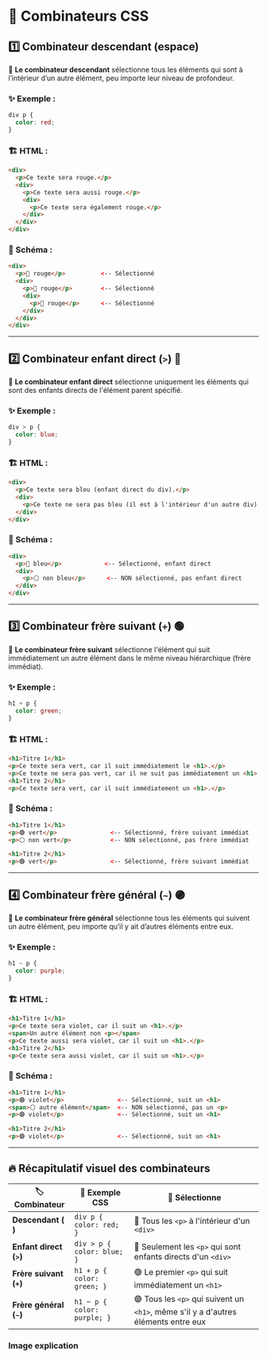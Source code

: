 # 🌈 Combinateurs CSS

## 1️⃣ Combinateur descendant (espace)

🔹 **Le combinateur descendant** sélectionne tous les éléments qui sont à l’intérieur d’un autre élément, peu importe leur niveau de profondeur.

### ✨ Exemple :

```css
div p {
  color: red;
}
```

### 🏗️ HTML :

```html
<div>
  <p>Ce texte sera rouge.</p>
  <div>
    <p>Ce texte sera aussi rouge.</p>
    <div>
      <p>Ce texte sera également rouge.</p>
    </div>
  </div>
</div>
```

### 🎨 Schéma :

```html
<div>
  <p>🔴 rouge</p>          <-- Sélectionné
  <div>
    <p>🔴 rouge</p>        <-- Sélectionné
    <div>
      <p>🔴 rouge</p>      <-- Sélectionné
    </div>
  </div>
</div>
```

---

## 2️⃣ Combinateur enfant direct (`>`) 🔵

🔹 **Le combinateur enfant direct** sélectionne uniquement les éléments qui sont des enfants directs de l'élément parent spécifié.

### ✨ Exemple :

```css
div > p {
  color: blue;
}
```

### 🏗️ HTML :

```html
<div>
  <p>Ce texte sera bleu (enfant direct du div).</p>
  <div>
    <p>Ce texte ne sera pas bleu (il est à l'intérieur d'un autre div).</p>
  </div>
</div>
```

### 🎨 Schéma :

```html
<div>
  <p>🔵 bleu</p>            <-- Sélectionné, enfant direct
  <div>
    <p>⚪ non bleu</p>      <-- NON sélectionné, pas enfant direct
  </div>
</div>
```

---

## 3️⃣ Combinateur frère suivant (`+`) 🟢

🔹 **Le combinateur frère suivant** sélectionne l'élément qui suit immédiatement un autre élément dans le même niveau hiérarchique (frère immédiat).

### ✨ Exemple :

```css
h1 + p {
  color: green;
}
```

### 🏗️ HTML :

```html
<h1>Titre 1</h1>
<p>Ce texte sera vert, car il suit immédiatement le <h1>.</p>
<p>Ce texte ne sera pas vert, car il ne suit pas immédiatement un <h1>.</p>
<h1>Titre 2</h1>
<p>Ce texte sera vert, car il suit immédiatement un <h1>.</p>
```

### 🎨 Schéma :

```html
<h1>Titre 1</h1>
<p>🟢 vert</p>               <-- Sélectionné, frère suivant immédiat
<p>⚪ non vert</p>           <-- NON sélectionné, pas frère immédiat

<h1>Titre 2</h1>
<p>🟢 vert</p>               <-- Sélectionné, frère suivant immédiat
```

---


## 4️⃣ Combinateur frère général (`~`) 🟣

🔹 **Le combinateur frère général** sélectionne tous les éléments qui suivent un autre élément, peu importe qu’il y ait d’autres éléments entre eux.

### ✨ Exemple :

```css
h1 ~ p {
  color: purple;
}
```

### 🏗️ HTML :

```html
<h1>Titre 1</h1>
<p>Ce texte sera violet, car il suit un <h1>.</p>
<span>Un autre élément non <p></span>
<p>Ce texte aussi sera violet, car il suit un <h1>.</p>
<h1>Titre 2</h1>
<p>Ce texte sera aussi violet, car il suit un <h1>.</p>
```

### 🎨 Schéma :

```html
<h1>Titre 1</h1>
<p>🟣 violet</p>               <-- Sélectionné, suit un <h1>
<span>⚪ autre élément</span>  <-- NON sélectionné, pas un <p>
<p>🟣 violet</p>               <-- Sélectionné, suit un <h1>

<h1>Titre 2</h1>
<p>🟣 violet</p>               <-- Sélectionné, suit un <h1>
```

---

## 🔥 Récapitulatif visuel des combinateurs

| 🏷️ Combinateur          | 🎨 Exemple CSS             | 🎯 Sélectionne |
|----------------------|--------------------------|-------------|
| **Descendant (` `)**  | `div p { color: red; }`  | 🔴 Tous les `<p>` à l'intérieur d'un `<div>` |
| **Enfant direct (`>`)** | `div > p { color: blue; }` | 🔵 Seulement les `<p>` qui sont enfants directs d'un `<div>` |
| **Frère suivant (`+`)** | `h1 + p { color: green; }` | 🟢 Le premier `<p>` qui suit immédiatement un `<h1>` |
| **Frère général (`~`)** | `h1 ~ p { color: purple; }` | 🟣 Tous les `<p>` qui suivent un `<h1>`, même s'il y a d'autres éléments entre eux |

### Image explication

<img source="https://guinatal.github.io/images/posts/Combinators.png">